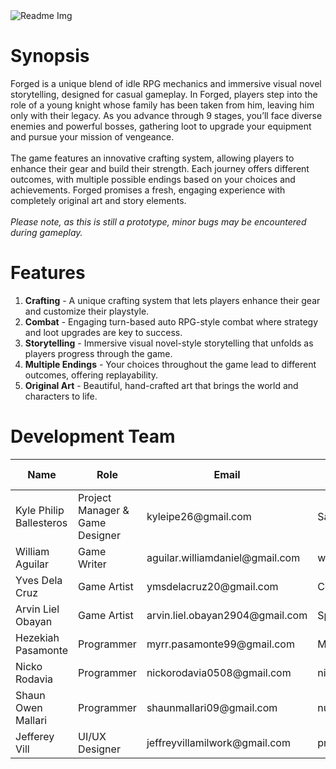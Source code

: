 <img src="https://github.com/user-attachments/assets/a77abb38-b1b9-4ebd-b409-83eb36757b3b" alt="Readme Img">

<h1>
  Synopsis
</h1>
<p>
  Forged is a unique blend of idle RPG mechanics and immersive visual novel storytelling, designed for casual gameplay. In Forged, players step into the role of a young knight whose family has been taken from him, leaving him only with their legacy. As you advance through 9 stages, you’ll face diverse enemies and powerful bosses, gathering loot to upgrade your equipment and pursue your mission of vengeance.<br><br>
  The game features an innovative crafting system, allowing players to enhance their gear and build their strength. Each journey offers different outcomes, with multiple possible endings based on your choices and achievements. Forged promises a fresh, engaging experience with completely original art and story elements.<br><br>
  <i>Please note, as this is still a prototype, minor bugs may be encountered during gameplay.</i>
</p>

<h1>
  Features
</h1>
<ol>
  <li><b>Crafting</b> - A unique crafting system that lets players enhance their gear and customize their playstyle.</li>
  <li><b>Combat</b> - Engaging turn-based auto RPG-style combat where strategy and loot upgrades are key to success.</li>
  <li><b>Storytelling</b> - Immersive visual novel-style storytelling that unfolds as players progress through the game.</li>
  <li><b>Multiple Endings</b> - Your choices throughout the game lead to different outcomes, offering replayability.</li>
  <li><b>Original Art</b> - Beautiful, hand-crafted art that brings the world and characters to life.</li>
</ol>

<h1>
  Development Team
</h1>
<table>
  <thead>
  <tr>
    <th>Name</th>
    <th>Role</th>
    <th>Email</th>
    <th>GitHub Username</th>
  </tr>
  </thead>
  <tbody>
    <tr>
      <td>Kyle Philip Ballesteros</td>
      <td>Project Manager & Game Designer</td>
      <td>kyleipe26@gmail.com</td>
      <td>Sakurakaze26</td>
    </tr>
    <tr>
      <td>William Aguilar</td>
      <td>Game Writer</td>
      <td>aguilar.williamdaniel@gmail.com</td>
      <td>whaleyum</td>
    </tr>
    <tr>
      <td>Yves Dela Cruz</td>
      <td>Game Artist</td>
      <td>ymsdelacruz20@gmail.com</td>
      <td>CoderMane21TR</td>
    </tr>
    <tr>
      <td>Arvin Liel Obayan</td>
      <td>Game Artist</td>
      <td>arvin.liel.obayan2904@gmail.com</td>
      <td>SpicyJeokbal</td>
    </tr>
    <tr>
      <td>Hezekiah Pasamonte</td>
      <td>Programmer</td>
      <td>myrr.pasamonte99@gmail.com</td>
      <td>MiracleMirror99</td>
    </tr>
    <tr>
      <td>Nicko Rodavia</td>
      <td>Programmer</td>
      <td>nickorodavia0508@gmail.com</td>
      <td>nicko-08</td>
    </tr>
    <tr>
      <td>Shaun Owen Mallari</td>
      <td>Programmer</td>
      <td>shaunmallari09@gmail.com</td>
      <td>nuahs07</td>
    </tr>
    <tr>
      <td>Jefferey Vill</td>
      <td>UI/UX Designer</td>
      <td>jeffreyvillamilwork@gmail.com</td>
      <td>princeVillamil</td>
    </tr>
  </tbody>
</table>
